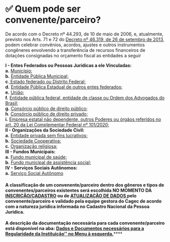 # ✅ Quem pode ser convenente/parceiro?

De acordo com o Decreto nº 44.293, de 10 de maio de 2006, e, atualmente, previsto nos Arts. 71 e 72 do [Decreto nº 46.319, de 26 de setembro de 2013](https://www.almg.gov.br/consulte/legislacao/completa/completa.html?tipo=DEC&num=46319&comp=&ano=2013&aba=js_textoAtualizado#texto), podem celebrar convênios, acordos, ajustes e outros instrumentos congêneres envolvendo a transferência de recursos financeiros de dotações consignadas no orçamento fiscal as entidades a seguir

**I - Entes Federados ou Pessoas Jurídicas a ele Vinculadas:  
a.** [Município](https://manual.portalcagec.mg.gov.br/dados-e-documentos-necessarios-para-a-regularidade-da-instituicao/municipios);  
**b.** [Entidade Pública Municipal;](https://manual.portalcagec.mg.gov.br/dados-e-documentos-necessarios-para-a-regularidade-da-instituicao/entidade-publica-municipal)  
**c**.[ Estado federado ou Distrito Federal;](https://manual.portalcagec.mg.gov.br/dados-e-documentos-necessarios-para-a-regularidade-da-instituicao/estado)  
**d.** [Entidade Pública Estadual de outros entes federados;](https://manual.portalcagec.mg.gov.br/dados-e-documentos-necessarios-para-a-regularidade-da-instituicao/entidade-publica-estadual)  
**e.** [União;](https://manual.portalcagec.mg.gov.br/dados-e-documentos-necessarios-para-a-regularidade-da-instituicao/uniao)  
**f.** [Entidade pública federal, entidade de classe ou Ordem dos Advogados do Brasil;](https://manual.portalcagec.mg.gov.br/dados-e-documentos-necessarios-para-a-regularidade-da-instituicao/entidade-publica-federal-entidade-de-classe-ou-oab)  
**g.** [Consórcio público de direito público;](https://manual.portalcagec.mg.gov.br/dados-e-documentos-necessarios-para-a-regularidade-da-instituicao/consorcio-publico-de-direito-publico)  
**h**. [Consórcio público de direito privado;](https://manual.portalcagec.mg.gov.br/dados-e-documentos-necessarios-para-a-regularidade-da-instituicao/consorcio-publico-de-direito-privado)  
**i.** [Empresa estatal não dependente, outros Poderes ou órgãos referidos no art. 20 da Lei Complementar Federal nº 101/2020;](https://manual.portalcagec.mg.gov.br/dados-e-documentos-necessarios-para-a-regularidade-da-instituicao/empresa-estatal-nao-dependente-outros-poderes-ou-orgaos-referidos-no-art.-20-da-lcf-no-101-2020)  
**II - Organizações da Sociedade Civil:  
a.** [Entidade privada sem fins lucrativos; ](https://manual.portalcagec.mg.gov.br/dados-e-documentos-necessarios-para-a-regularidade-da-instituicao/entidade-privada-sem-fins-lucrativos)  
**b.** [Sociedade Cooperativa; ](https://manual.portalcagec.mg.gov.br/dados-e-documentos-necessarios-para-a-regularidade-da-instituicao/cooperativa)  
**c.** [Organização religiosa;](https://manual.portalcagec.mg.gov.br/dados-e-documentos-necessarios-para-a-regularidade-da-instituicao/organizacao-religiosa)  
**III - Fundos Municipais:   
a.** [Fundo municipal de saúde; ](https://manual.portalcagec.mg.gov.br/dados-e-documentos-necessarios-para-a-regularidade-da-instituicao/fundo-municipal-de-saude)  
**b.** [Fundo municipal de assistência social;](https://manual.portalcagec.mg.gov.br/dados-e-documentos-necessarios-para-a-regularidade-da-instituicao/fundo-municipal-de-assistencia-social)  
**IV - Serviços Sociais Autônomos:**  
 **a.** [Serviço Social Autônomo](https://manual.portalcagec.mg.gov.br/dados-e-documentos-necessarios-para-a-regularidade-da-instituicao/servico-social-autonomo)

#### **A classificação de um convenente/parceiro dentro dos gêneros e tipos de convenentes/parceiros existentes será escolhida NO MOMENTO DA** [**INSCRIÇÃO/CADASTRO**](https://manual.portalcagec.mg.gov.br/inscricao) **ou de** [**ATUALIZAÇÃO DE DADOS** ](https://manual.portalcagec.mg.gov.br/atualizacao-de-dados)**pelo convenente/parceiro e validado pela equipe gestora do Cagec de acordo com a natureza jurídica informada no Cadastro Nacional da Pessoa Jurídica.**

**A descrição da documentação necessária para cada convenente/parceiro está disponível na aba:** [**Dados e Documentos necessários para a Regularidade da Instituição'' no Menu à esquerda.**](https://manual.portalcagec.mg.gov.br/dados-e-documentos-necessarios-para-a-regularidade-da-instituicao)\*\*\*\*

